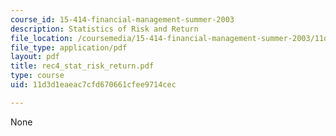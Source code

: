 ```yaml
---
course_id: 15-414-financial-management-summer-2003
description: Statistics of Risk and Return
file_location: /coursemedia/15-414-financial-management-summer-2003/11d3d1eaeac7cfd670661cfee9714cec_rec4_stat_risk_return.pdf
file_type: application/pdf
layout: pdf
title: rec4_stat_risk_return.pdf
type: course
uid: 11d3d1eaeac7cfd670661cfee9714cec

---
```

None